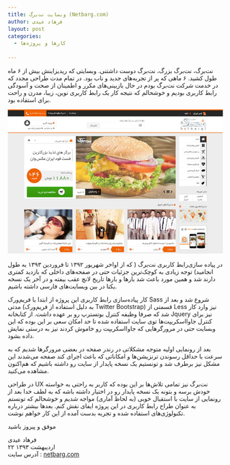 ```yaml
---
title: وبسایت نت‌برگ (Netbarg.com)
author: فرهاد عیدی
layout: post
categories:
  - کارها و پروژه‌ها

---
```


نت‌برگ، نت‌برگ بزرگ، نت‌برگ دوست داشتنی. وبسایتی که ریدیزاینش بیش از ۶ ماه طول کشید. ۶ ماهی که پر از تجربه‌های جدید و ناب بود. در تمام مدت طراحی مجدد که در خدمت شرکت نت‌برگ بودم در حال بازبینی‌های مکرر و اطمینان از صحت و آسودگی رابط کاربری بودیم و خوشحالم که نتیجه کار یک رابط کاربری نوین، زیبا، مدرن و راحت برای استفاده بود.

<img src="/asset/netbarg.com.jpg" alt="netbarg.com">

در پیاده سازی‌رابط کاربری نت‌برگ ( که از اواخر شهریور ۱۳۹۲ تا فروردین ۱۳۹۳ به طول انجامید) توجه زیادی به کوچک‌ترین جزئیات حتی در صفحه‌های داخلی که بازدید کمتری دارند شد و همین مورد باعث شد بارها و بارها تاریخ لانچ عقب بیفته و در آخر یک نسخه یکتا در بین وبسایت‌های فارسی داشته باشیم.

کار پیاده‌سازی رابط کاربری این پروژه از ابتدا با فریم‌ورک Sass شروع شد و بعد از مدتی (به دلیل استفاده از فریم‌ورک Twitter Bootstrap) قسمتی از Less نیز وارد کار شد که صرفا وظیفه کنترل بوتسترپ رو بر عهده داشت. از کتابخانه Jquery نیز برای کنترل جاوااسکریپت‌ها توی سایت استفاده شده تا حد امکان سعی بر این بوده که این وبسایت حتی در مرورگرهایی که جاوااسکریپت رو خاموش کردند نیز به درستی نمایش داده بشود.

بعد از رونمایی اولیه متوجه مشکلاتی در رندر صفحه در بعضی مرورگرها شدیم که به سرعت با حداقل رسوندن ترنزیشن‌ها و امکاناتی که باعث اجرای کند صفحه می‌شدند این مشکل نیز برطرف شد و تونستیم یک نسخه پایدار از سایت رو داشته باشیم که هم‌اکنون مشاهده می‌کنید.

در طراحی UX نت‌برگ نیز تمامی تلاش‌ها بر این بوده که کاربر به راحتی به خواسته خودش برسه و بتونه یک نسخه پایدار رو در اختیار داشته باشه که به لطف خدا بعد از رونمایی از سایت با استقبال خوبی (به لحاظ آماری) مواجه شدیم و خوشحالم که تونستم به عنوان طراح رابط کاربری در این پروژه ایفای نقش کنم. بعدها بیشتر درباره تکنولوژی‌های استفاده شده و تجربه بدست آمده از این کار خواهم نوشت.

موفق و پیروز باشید

فرهاد عیدی <br />
۲۲ اردیبهشت ۱۳۹۳ <br />
آدرس سایت : [netbarg.com][1]

[1]: http://netbarg.com/
